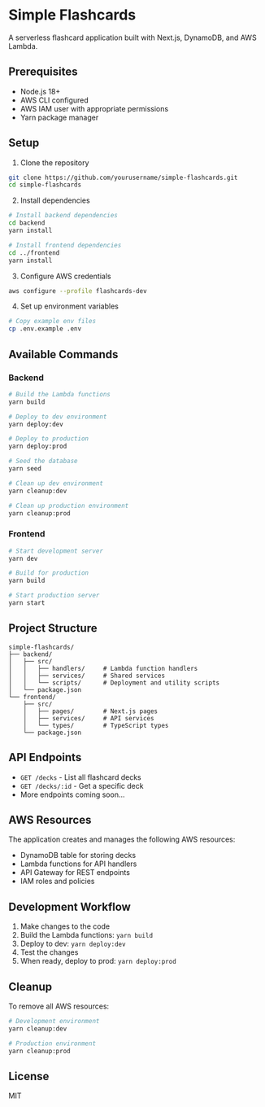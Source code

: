 # Simple Flashcards

A serverless flashcard application built with Next.js, DynamoDB, and AWS Lambda.

## Prerequisites

- Node.js 18+
- AWS CLI configured
- AWS IAM user with appropriate permissions
- Yarn package manager

## Setup

1. Clone the repository
```bash
git clone https://github.com/yourusername/simple-flashcards.git
cd simple-flashcards
```

2. Install dependencies
```bash
# Install backend dependencies
cd backend
yarn install

# Install frontend dependencies
cd ../frontend
yarn install
```

3. Configure AWS credentials
```bash
aws configure --profile flashcards-dev
```

4. Set up environment variables
```bash
# Copy example env files
cp .env.example .env
```

## Available Commands

### Backend

```bash
# Build the Lambda functions
yarn build

# Deploy to dev environment
yarn deploy:dev

# Deploy to production
yarn deploy:prod

# Seed the database
yarn seed

# Clean up dev environment
yarn cleanup:dev

# Clean up production environment
yarn cleanup:prod
```

### Frontend

```bash
# Start development server
yarn dev

# Build for production
yarn build

# Start production server
yarn start
```

## Project Structure

```
simple-flashcards/
├── backend/
│   ├── src/
│   │   ├── handlers/     # Lambda function handlers
│   │   ├── services/     # Shared services
│   │   └── scripts/      # Deployment and utility scripts
│   └── package.json
└── frontend/
    ├── src/
    │   ├── pages/        # Next.js pages
    │   ├── services/     # API services
    │   └── types/        # TypeScript types
    └── package.json
```

## API Endpoints

- `GET /decks` - List all flashcard decks
- `GET /decks/:id` - Get a specific deck
- More endpoints coming soon...

## AWS Resources

The application creates and manages the following AWS resources:

- DynamoDB table for storing decks
- Lambda functions for API handlers
- API Gateway for REST endpoints
- IAM roles and policies

## Development Workflow

1. Make changes to the code
2. Build the Lambda functions: `yarn build`
3. Deploy to dev: `yarn deploy:dev`
4. Test the changes
5. When ready, deploy to prod: `yarn deploy:prod`

## Cleanup

To remove all AWS resources:

```bash
# Development environment
yarn cleanup:dev

# Production environment
yarn cleanup:prod
```

## License

MIT
